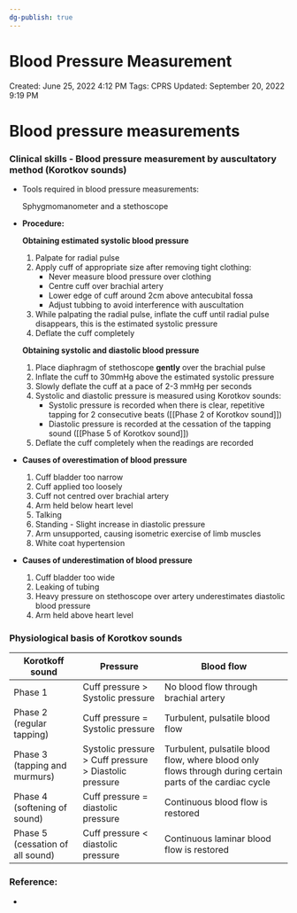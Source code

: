 ```yaml
---
dg-publish: true
---
```


# Blood Pressure Measurement

Created: June 25, 2022 4:12 PM
Tags: CPRS
Updated: September 20, 2022 9:19 PM

# Blood pressure measurements

### Clinical skills - Blood pressure measurement by auscultatory method (Korotkov sounds)

- Tools required in blood pressure measurements:
    
    Sphygmomanometer and a stethoscope
    
- **Procedure:**
    
    **Obtaining estimated systolic blood pressure**
    
    1. Palpate for radial pulse
    2. Apply cuff of appropriate size after removing tight clothing:
        - Never measure blood pressure over clothing
        - Centre cuff over brachial artery
        - Lower edge of cuff around 2cm above antecubital fossa
        - Adjust tubbing to avoid interference with auscultation
    3. While palpating the radial pulse, inflate the cuff until radial pulse disappears, this is the estimated systolic pressure
    4. Deflate the cuff completely
    
    **Obtaining systolic and diastolic blood pressure**
    
    1. Place diaphragm of stethoscope **gently** over the brachial pulse
    2. Inflate the cuff to 30mmHg above the estimated systolic pressure
    3. Slowly deflate the cuff at a pace of 2-3 mmHg per seconds
    4. Systolic and diastolic pressure is measured using Korotkov sounds:
        - Systolic pressure is recorded when there is clear, repetitive tapping for 2 consecutive beats ([[Phase 2 of Korotkov sound]])
        - Diastolic pressure is recorded at the cessation of the tapping sound ([[Phase 5 of Korotkov sound]])
    5. Deflate the cuff completely when the readings are recorded
- **Causes of overestimation of blood pressure**
    1. Cuff bladder too narrow
    2. Cuff applied too loosely
    3. Cuff not centred over brachial artery
    4. Arm held below heart level
    5. Talking
    6. Standing - Slight increase in diastolic pressure
    7. Arm unsupported, causing isometric exercise of limb muscles
    8. White coat hypertension
- **Causes of underestimation of blood pressure**
    1. Cuff bladder too wide
    2. Leaking of tubing
    3. Heavy pressure on stethoscope over artery underestimates diastolic blood pressure
    4. Arm held above heart level

### Physiological basis of Korotkov sounds

| Korotkoff sound | Pressure | Blood flow |
| --- | --- | --- |
| Phase 1 | Cuff pressure > Systolic pressure | No blood flow through brachial artery |
| Phase 2 (regular tapping) | Cuff pressure = Systolic pressure | Turbulent, pulsatile blood flow |
| Phase 3 (tapping and murmurs)  | Systolic pressure > Cuff pressure > Diastolic pressure | Turbulent, pulsatile blood flow, where blood only flows through during certain parts of the cardiac cycle |
| Phase 4 (softening of sound) | Cuff pressure = diastolic pressure | Continuous blood flow is restored |
| Phase 5 (cessation of all sound) | Cuff pressure < diastolic pressure | Continuous laminar blood flow is restored |

### Reference:

-